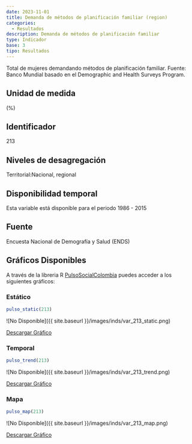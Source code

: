 ```yaml
---
date: 2023-11-01
title: Demanda de métodos de planificación familiar (region)
categories:
  - Resultados
description: Demanda de métodos de planificación familiar
type: Indicador
base: 3
tipo: Resultados
--- 
```


Total de mujeres demandando métodos de planificación familiar.
Fuente: Banco Mundial basado en el Demographic and Health Surveys Program.

## Unidad de medida
(%)

## Identificador
213

## Niveles de desagregación
Territorial:Nacional, regional

## Disponibilidad temporal
Esta variable está disponible para el periodo 1986 - 2015

## Fuente
Encuesta Nacional de Demografía y Salud (ENDS)

## Gráficos Disponibles

A través de la libreria R [PulsoSocialColombia](https://github.com/pulsosocialcolombia/PulsoSocialColombia) puedes acceder a los siguientes gráficos:

### Estático

``` R
pulso_static(213)
```

![No Disponible]({{ site.baseurl }}/images/inds/var_213_static.png)

<a href='{{ site.baseurl }}/images/inds/var_213_static.png'>Descargar Gráfico</a>

### Temporal

``` R
pulso_trend(213)
```

![No Disponible]({{ site.baseurl }}/images/inds/var_213_trend.png)

<a href='{{ site.baseurl }}/images/inds/var_213_trend.png'>Descargar Gráfico</a>

### Mapa

``` R
pulso_map(213)
```

![No Disponible]({{ site.baseurl }}/images/inds/var_213_map.png)

<a href='{{ site.baseurl }}/images/inds/var_213_map.png'>Descargar Gráfico</a>